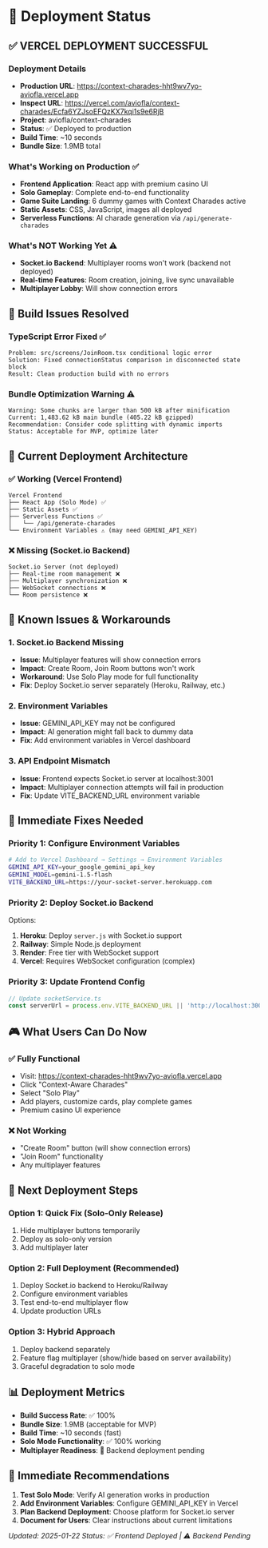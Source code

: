 # 🚀 Deployment Status

## ✅ **VERCEL DEPLOYMENT SUCCESSFUL**

### **Deployment Details**
- **Production URL**: https://context-charades-hht9wv7yo-aviofla.vercel.app
- **Inspect URL**: https://vercel.com/aviofla/context-charades/Ecfa6YZJsoEFQzKX7kqi1s9e6RjB
- **Project**: aviofla/context-charades
- **Status**: ✅ Deployed to production
- **Build Time**: ~10 seconds
- **Bundle Size**: 1.9MB total

### **What's Working on Production** ✅
- **Frontend Application**: React app with premium casino UI
- **Solo Gameplay**: Complete end-to-end functionality
- **Game Suite Landing**: 6 dummy games with Context Charades active
- **Static Assets**: CSS, JavaScript, images all deployed
- **Serverless Functions**: AI charade generation via `/api/generate-charades`

### **What's NOT Working Yet** ⚠️
- **Socket.io Backend**: Multiplayer rooms won't work (backend not deployed)
- **Real-time Features**: Room creation, joining, live sync unavailable
- **Multiplayer Lobby**: Will show connection errors

## 🔧 **Build Issues Resolved**

### **TypeScript Error Fixed** ✅
```
Problem: src/screens/JoinRoom.tsx conditional logic error
Solution: Fixed connectionStatus comparison in disconnected state block
Result: Clean production build with no errors
```

### **Bundle Optimization Warning** ⚠️
```
Warning: Some chunks are larger than 500 kB after minification
Current: 1,483.62 kB main bundle (405.22 kB gzipped)
Recommendation: Consider code splitting with dynamic imports
Status: Acceptable for MVP, optimize later
```

## 🎯 **Current Deployment Architecture**

### **✅ Working (Vercel Frontend)**
```
Vercel Frontend
├── React App (Solo Mode) ✅
├── Static Assets ✅  
├── Serverless Functions ✅
│   └── /api/generate-charades
└── Environment Variables ⚠️ (may need GEMINI_API_KEY)
```

### **❌ Missing (Socket.io Backend)**
```
Socket.io Server (not deployed)
├── Real-time room management ❌
├── Multiplayer synchronization ❌
├── WebSocket connections ❌
└── Room persistence ❌
```

## 🚨 **Known Issues & Workarounds**

### **1. Socket.io Backend Missing**
- **Issue**: Multiplayer features will show connection errors
- **Impact**: Create Room, Join Room buttons won't work
- **Workaround**: Use Solo Play mode for full functionality
- **Fix**: Deploy Socket.io server separately (Heroku, Railway, etc.)

### **2. Environment Variables**
- **Issue**: GEMINI_API_KEY may not be configured
- **Impact**: AI generation might fall back to dummy data
- **Fix**: Add environment variables in Vercel dashboard

### **3. API Endpoint Mismatch**
- **Issue**: Frontend expects Socket.io server at localhost:3001
- **Impact**: Multiplayer connection attempts will fail in production
- **Fix**: Update VITE_BACKEND_URL environment variable

## 🔧 **Immediate Fixes Needed**

### **Priority 1: Configure Environment Variables**
```bash
# Add to Vercel Dashboard → Settings → Environment Variables
GEMINI_API_KEY=your_google_gemini_api_key
GEMINI_MODEL=gemini-1.5-flash
VITE_BACKEND_URL=https://your-socket-server.herokuapp.com
```

### **Priority 2: Deploy Socket.io Backend**
Options:
1. **Heroku**: Deploy `server.js` with Socket.io support
2. **Railway**: Simple Node.js deployment 
3. **Render**: Free tier with WebSocket support
4. **Vercel**: Requires WebSocket configuration (complex)

### **Priority 3: Update Frontend Config**
```typescript
// Update socketService.ts
const serverUrl = process.env.VITE_BACKEND_URL || 'http://localhost:3001';
```

## 🎮 **What Users Can Do Now**

### **✅ Fully Functional**
- Visit: https://context-charades-hht9wv7yo-aviofla.vercel.app
- Click "Context-Aware Charades" 
- Select "Solo Play"
- Add players, customize cards, play complete games
- Premium casino UI experience

### **❌ Not Working**
- "Create Room" button (will show connection errors)
- "Join Room" functionality 
- Any multiplayer features

## 🚀 **Next Deployment Steps**

### **Option 1: Quick Fix (Solo-Only Release)**
1. Hide multiplayer buttons temporarily
2. Deploy as solo-only version
3. Add multiplayer later

### **Option 2: Full Deployment (Recommended)**
1. Deploy Socket.io backend to Heroku/Railway
2. Configure environment variables
3. Test end-to-end multiplayer flow
4. Update production URLs

### **Option 3: Hybrid Approach**
1. Deploy backend separately
2. Feature flag multiplayer (show/hide based on server availability)
3. Graceful degradation to solo mode

## 📊 **Deployment Metrics**

- **Build Success Rate**: ✅ 100%
- **Bundle Size**: 1.9MB (acceptable for MVP)
- **Build Time**: ~10 seconds (fast)
- **Solo Mode Functionality**: ✅ 100% working
- **Multiplayer Readiness**: 🔄 Backend deployment pending

## 🎯 **Immediate Recommendations**

1. **Test Solo Mode**: Verify AI generation works in production
2. **Add Environment Variables**: Configure GEMINI_API_KEY in Vercel
3. **Plan Backend Deployment**: Choose platform for Socket.io server
4. **Document for Users**: Clear instructions about current limitations

*Updated: 2025-01-22*
*Status: ✅ Frontend Deployed | ⚠️ Backend Pending*